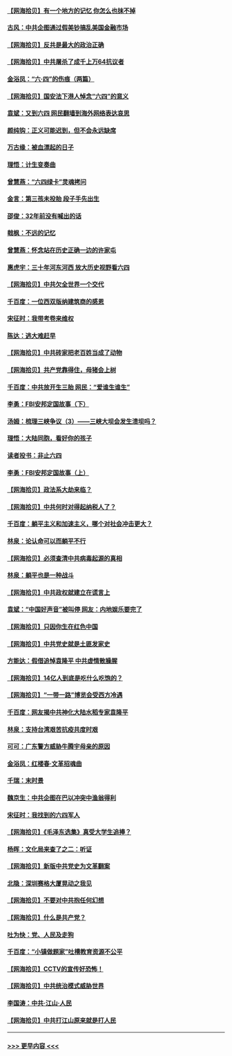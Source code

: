 #### [【网海拾贝】有一个地方的记忆 你怎么也抹不掉](../pages/nsc993/n13009802.md?t=06092101) 
#### [古风：中共企图通过假美钞搞乱美国金融市场](../pages/nsc993/n13009626.md?t=06092101) 
#### [【网海拾贝】反共是最大的政治正确](../pages/nsc993/n13007051.md?t=06092101) 
#### [【网海拾贝】中共屠杀了成千上万64抗议者](../pages/nsc993/n13002713.md?t=06092101) 
#### [金浴凤：“六·四”的伤痕（两篇）](../pages/nsc993/n13001719.md?t=06092101) 
#### [【网海拾贝】国安法下港人悼念“六四”的意义](../pages/nsc993/n13001039.md?t=06092101) 
#### [袁斌：又到六四 网民翻墙到海外网络表达哀思](../pages/nsc993/n13000995.md?t=06092101) 
#### [颜纯钩：正义可能迟到，但不会永远缺席](../pages/nsc993/n13000920.md?t=06092101) 
#### [万古缘：被血漂起的日子](../pages/nsc993/n13000914.md?t=06092101) 
#### [理悟：计生变奏曲](../pages/nsc993/n13000414.md?t=06092101) 
#### [曾慧燕：“六四绿卡”灵魂拷问](../pages/nsc993/n13000277.md?t=06092101) 
#### [金言：第三孩未投胎 段子手先出生](../pages/nsc993/n13000215.md?t=06092101) 
#### [邵俊：32年前没有喊出的话](../pages/nsc993/n13000181.md?t=06092101) 
#### [戟枫：不远的记忆](../pages/nsc993/n13000121.md?t=06092101) 
#### [曾慧燕：怀念站在历史正确一边的许家屯](../pages/nsc993/n13000073.md?t=06092101) 
#### [惠虎宇：三十年河东河西 放大历史视野看六四](../pages/nsc993/n13000018.md?t=06092101) 
#### [【网海拾贝】中共欠全世界一个交代](../pages/nsc993/n12998706.md?t=06092101) 
#### [千百度：一位西双版纳建筑商的感恩](../pages/nsc993/n12998487.md?t=06092101) 
#### [宋征时：我带考卷来维权](../pages/nsc993/n12994088.md?t=06092101) 
#### [陈达：逃大难赶早](../pages/nsc993/n12993569.md?t=06092101) 
#### [【网海拾贝】中共砖家把老百姓当成了动物](../pages/nsc993/n12993483.md?t=06092101) 
#### [【网海拾贝】共产党靠得住，母猪会上树](../pages/nsc993/n12990730.md?t=06092101) 
#### [千百度：中共放开生三胎 网民：“爱谁生谁生”](../pages/nsc993/n12990644.md?t=06092101) 
#### [李勇：FBI安邦定国故事（下）](../pages/nsc993/n12987854.md?t=06092101) 
#### [汤姆：梳理三峡争议（3）——三峡大坝会发生溃坝吗？](../pages/nsc993/n12989806.md?t=06092101) 
#### [理悟：大陆同胞，看好你的孩子](../pages/nsc993/n12989778.md?t=06092101) 
#### [读者投书：非止六四](../pages/nsc993/n12989673.md?t=06092101) 
#### [李勇：FBI安邦定国故事（上）](../pages/nsc993/n12987749.md?t=06092101) 
#### [【网海拾贝】政法系大劫来临？](../pages/nsc993/n12987596.md?t=06092101) 
#### [【网海拾贝】中共何时对得起纳税人了？](../pages/nsc993/n12985578.md?t=06092101) 
#### [千百度：躺平主义和加速主义，哪个对社会冲击更大？](../pages/nsc993/n12985512.md?t=06092101) 
#### [林泉：论认命可以而躺平不行](../pages/nsc993/n12985505.md?t=06092101) 
#### [【网海拾贝】必须查清中共病毒起源的真相](../pages/nsc993/n12984276.md?t=06092101) 
#### [林泉：躺平也是一种战斗](../pages/nsc993/n12984194.md?t=06092101) 
#### [【网海拾贝】中共政权就建立在谎言上](../pages/nsc993/n12981880.md?t=06092101) 
#### [袁斌：“中国好声音”被叫停 网友：内地娱乐要完了](../pages/nsc993/n12981826.md?t=06092101) 
#### [【网海拾贝】只因你生在红色中国](../pages/nsc993/n12979096.md?t=06092101) 
#### [【网海拾贝】中共党史就是土匪发家史](../pages/nsc993/n12976478.md?t=06092101) 
#### [方能达：假借追悼袁隆平 中共虚情散臊腥](../pages/nsc993/n12976396.md?t=06092101) 
#### [【网海拾贝】14亿人到底是吃什么吃饱的？](../pages/nsc993/n12974125.md?t=06092101) 
#### [【网海拾贝】“一带一路”博览会受西方冷遇](../pages/nsc993/n12971787.md?t=06092101) 
#### [千百度：网友揭中共神化大陆水稻专家袁隆平](../pages/nsc993/n12971733.md?t=06092101) 
#### [林泉：支持台湾艰苦抗疫共度时艰](../pages/nsc993/n12971350.md?t=06092101) 
#### [可可：广东警方威胁牛腾宇母亲的原因](../pages/nsc993/n12971100.md?t=06092101) 
#### [金浴凤：红楼春·文革招魂曲](../pages/nsc993/n12970354.md?t=06092101) 
#### [千瑞：末时景](../pages/nsc993/n12970337.md?t=06092101) 
#### [魏京生：中共企图在巴以冲突中渔翁得利](../pages/nsc993/n12970286.md?t=06092101) 
#### [宋征时：我找到的六四军人](../pages/nsc993/n12970213.md?t=06092101) 
#### [【网海拾贝】《毛泽东选集》真受大学生追捧？](../pages/nsc993/n12968779.md?t=06092101) 
#### [杨晖：文化局来查了之二：听证](../pages/nsc993/n12966528.md?t=06092101) 
#### [【网海拾贝】新版中共党史为文革翻案](../pages/nsc993/n12967526.md?t=06092101) 
#### [北隐：深圳赛格大厦晃动之我见](../pages/nsc993/n12967393.md?t=06092101) 
#### [【网海拾贝】不要对中共抱任何幻想](../pages/nsc993/n12965222.md?t=06092101) 
#### [【网海拾贝】什么是共产党？](../pages/nsc993/n12962781.md?t=06092101) 
#### [吐为快：党、人民及走狗](../pages/nsc993/n12962747.md?t=06092101) 
#### [千百度：“小镇做题家”吐槽教育资源不公平](../pages/nsc993/n12962705.md?t=06092101) 
#### [【网海拾贝】CCTV的宣传好恐怖！](../pages/nsc993/n12959984.md?t=06092101) 
#### [【网海拾贝】中共统治模式威胁世界](../pages/nsc993/n12957622.md?t=06092101) 
#### [李国涛：中共‧江山‧人民](../pages/nsc993/n12957502.md?t=06092101) 
#### [【网海拾贝】中共打江山原来就是打人民](../pages/nsc993/n12954345.md?t=06092101) 

----
#### [ >>> 更早内容 <<< ](../indexes/nsc993-earlier.md)
